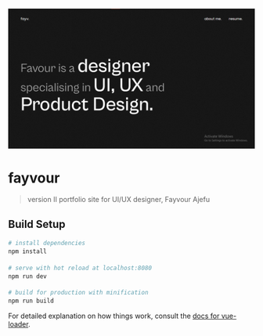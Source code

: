 ![image](src/assets/fayvour.png)

# fayvour

> version II portfolio site for UI/UX designer, Fayvour Ajefu

## Build Setup

``` bash
# install dependencies
npm install

# serve with hot reload at localhost:8080
npm run dev

# build for production with minification
npm run build
```

For detailed explanation on how things work, consult the [docs for vue-loader](http://vuejs.github.io/vue-loader).
